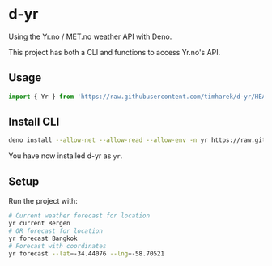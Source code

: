 # d-yr

Using the Yr.no / MET.no weather API with Deno.

This project has both a CLI and functions to access Yr.no's API.

## Usage

```js
import { Yr } from 'https://raw.githubusercontent.com/timharek/d-yr/HEAD/mod.ts';
```

## Install CLI

```sh
deno install --allow-net --allow-read --allow-env -n yr https://raw.githubusercontent.com/timharek/d-yr/HEAD/cli.ts
```

You have now installed d-yr as `yr`.

## Setup

Run the project with:

```sh
# Current weather forecast for location
yr current Bergen
# OR forecast for location
yr forecast Bangkok
# Forecast with coordinates
yr forecast --lat=-34.44076 --lng=-58.70521
```
